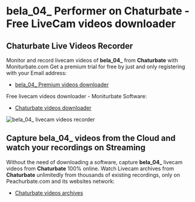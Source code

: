 # bela_04_ Performer on Chaturbate - Free LiveCam videos downloader

## Chaturbate Live Videos Recorder

Monitor and record livecam videos of **bela_04_** from **Chaturbate** with Moniturbate.com
Get a premium trial for free by just and only registering with your Email address:
* [bela_04_ Premium videos downloader](https://moniturbate.com/request-demo-licence-key.html)

Free livecam videos downloader - Moniturbate Software:
* [Chaturbate videos downloader](https://moniturbate.com/moniturbate-download-software.html)

![bela_04_ livecam videos recorder](https://peachurnet.com/templates/moniturbate-software.png)


## Capture bela_04_ videos from the Cloud and watch your recordings on Streaming

Without the need of downloading a software, capture **bela_04_** livecam videos from **Chaturbate** 100% online.
Watch Livecam archives from **Chaturbate** unlimitedly from thousands of existing recordings, only on Peachurbate.com and its websites network:
* [Chaturbate videos archives](https://peachurnet.com/)